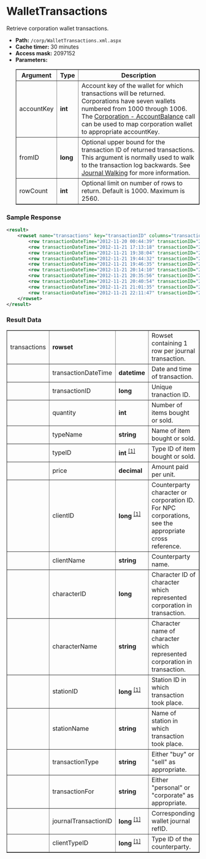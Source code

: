 # WalletTransactions
Retrieve corporation wallet transactions.
  
* __Path:__ ``/corp/WalletTransactions.xml.aspx``
* __Cache timer:__ 30 minutes
* __Access mask:__ 2097152
* __Parameters:__
    <table border="1">
        <tbody>
            <tr>
                <th>Argument</th>
                <th>Type</th>
                <th>Description</th>
            </tr>
            <tr>
                <td>accountKey</td>
                <td><strong>int</strong></td>
                <td>
                Account key of the wallet for which transactions will be returned.  Corporations have seven wallets numbered from 1000 through 1006.  
                The <a href="corp_accountbalance.html">Corporation - AccountBalance</a> call can be used to map corporation wallet to appropriate accountKey.
                </td>
            </tr>
            <tr>
                <td>fromID</td>
                <td><strong>long</strong></td>
                <td>
                Optional upper bound for the transaction ID of returned transactions.  This argument is normally used to walk to the transaction log backwards.
                See <a href="../intro.html#journal-walking">Journal Walking</a> for more information.
                </td>
            </tr>
            <tr>
                <td>rowCount</td>
                <td><strong>int</strong></td>
                <td>
                Optional limit on number of rows to return.  Default is 1000.  Maximum is 2560.
                </td>
            </tr>
        </tbody>
    </table>
    
### Sample Response

```xml
<result>
    <rowset name="transactions" key="transactionID" columns="transactionDateTime,transactionID,quantity,typeName,typeID,price,clientID,clientName,characterID,characterName,stationID,stationName,transactionType,transactionFor,journalTransactionID">
        <row transactionDateTime="2012-11-20 00:44:39" transactionID="2655168130" quantity="1" typeName="800mm Heavy Carbine Repeating Howitzer I" typeID="9329" price="625000.00" clientID="1112594762" clientName="Smedoc" characterID="90251444" characterName="trek apace" stationID="60005686" stationName="Hek VIII - Moon 12 - Boundless Creation Factory" transactionType="sell" transactionFor="corporation" journalTransactionID="6599206786" clientTypeID="1377" />
        <row transactionDateTime="2012-11-21 17:13:18" transactionID="2656299632" quantity="1" typeName="Large Rudimentary Concussion Bomb I" typeID="9668" price="1075000.00" clientID="92561495" clientName="Sky Blazed" characterID="90251444" characterName="trek apace" stationID="60005686" stationName="Hek VIII - Moon 12 - Boundless Creation Factory" transactionType="sell" transactionFor="corporation" journalTransactionID="6604731054" clientTypeID="1377" />
        <row transactionDateTime="2012-11-21 19:38:04" transactionID="2656400048" quantity="5" typeName="Hobgoblin II" typeID="2456" price="475000.00" clientID="91750778" clientName="Juno Libertas" characterID="90251444" characterName="trek apace" stationID="60005686" stationName="Hek VIII - Moon 12 - Boundless Creation Factory" transactionType="sell" transactionFor="corporation" journalTransactionID="6605221409" clientTypeID="1377" />
        <row transactionDateTime="2012-11-21 19:44:32" transactionID="2656404846" quantity="10" typeName="Hobgoblin II" typeID="2456" price="475000.00" clientID="91339209" clientName="Kai Cross" characterID="90251444" characterName="trek apace" stationID="60005686" stationName="Hek VIII - Moon 12 - Boundless Creation Factory" transactionType="sell" transactionFor="corporation" journalTransactionID="6605244403" clientTypeID="1377" />
        <row transactionDateTime="2012-11-21 19:46:35" transactionID="2656406483" quantity="5" typeName="Hobgoblin II" typeID="2456" price="475000.00" clientID="1181049174" clientName="Kagerns" characterID="90251444" characterName="trek apace" stationID="60005686" stationName="Hek VIII - Moon 12 - Boundless Creation Factory" transactionType="sell" transactionFor="corporation" journalTransactionID="6605252986" clientTypeID="1377" />
        <row transactionDateTime="2012-11-21 20:14:10" transactionID="2656425787" quantity="6" typeName="Hobgoblin II" typeID="2456" price="475000.00" clientID="608953610" clientName="PUNKYY" characterID="90251444" characterName="trek apace" stationID="60005686" stationName="Hek VIII - Moon 12 - Boundless Creation Factory" transactionType="sell" transactionFor="corporation" journalTransactionID="6605349273" clientTypeID="1377" />
        <row transactionDateTime="2012-11-21 20:35:56" transactionID="2656440644" quantity="5" typeName="Hobgoblin II" typeID="2456" price="475000.00" clientID="1508173332" clientName="Hasentaenzer" characterID="90251444" characterName="trek apace" stationID="60005686" stationName="Hek VIII - Moon 12 - Boundless Creation Factory" transactionType="sell" transactionFor="corporation" journalTransactionID="6605426606" clientTypeID="1377" />
        <row transactionDateTime="2012-11-21 20:40:54" transactionID="2656444190" quantity="2" typeName="Hobgoblin II" typeID="2456" price="475000.00" clientID="1337140157" clientName="Calcius Revolver" characterID="90251444" characterName="trek apace" stationID="60005686" stationName="Hek VIII - Moon 12 - Boundless Creation Factory" transactionType="sell" transactionFor="corporation" journalTransactionID="6605444557" clientTypeID="1377" />
        <row transactionDateTime="2012-11-21 21:01:35" transactionID="2656458693" quantity="2" typeName="Hobgoblin II" typeID="2456" price="475000.00" clientID="1893909101" clientName="Constapatris" characterID="90251444" characterName="trek apace" stationID="60005686" stationName="Hek VIII - Moon 12 - Boundless Creation Factory" transactionType="sell" transactionFor="corporation" journalTransactionID="6605516695" clientTypeID="1377" />
        <row transactionDateTime="2012-11-21 22:11:47" transactionID="2656506286" quantity="6" typeName="Hobgoblin II" typeID="2456" price="475000.00" clientID="92328042" clientName="Haruchai Ardenol" characterID="90251444" characterName="trek apace" stationID="60005686" stationName="Hek VIII - Moon 12 - Boundless Creation Factory" transactionType="sell" transactionFor="corporation" journalTransactionID="6605751393" clientTypeID="1377" />
    </rowset>
</result>
```

### Result Data

<table border="1">
    <tbody>
        <tr>
            <td>transactions</td>
            <td><strong>rowset</strong></td>
            <td></td>
            <td>Rowset containing 1 row per journal transaction.</td>
        </tr>
        <tr>
            <td></td>
            <td>transactionDateTime</td>
            <td><strong>datetime</strong></td>
            <td>Date and time of transaction.</td>
        </tr>
        <tr>
            <td></td>
            <td>transactionID</td>
            <td><strong>long</strong></td>
            <td>Unique tranaction ID.</td>
        </tr>
        <tr>
            <td></td>
            <td>quantity</td>
            <td><strong>int</strong></td>
            <td>Number of items bought or sold.</td>
        </tr>
        <tr>
            <td></td>
            <td>typeName</td>
            <td><strong>string</strong></td>
            <td>Name of item bought or sold.</td>
        </tr>
        <tr>
            <td></td>
            <td>typeID</td>
            <td>
                <strong>int</strong>
                <sup>
                    <a href="../../sde/yaml/yaml_typeIDs.html" title="Inventory Types file">[1]</a>
                </sup>
            </td>
            <td>Type ID of item bought or sold.</td>
        </tr>
        <tr>
            <td></td>
            <td>price</td>
            <td><strong>decimal</strong></td>
            <td>Amount paid per unit.</td>
        </tr>
        <tr>
            <td></td>
            <td>clientID</td>
            <td>
                <strong>long</strong>
                <sup>
                    <a href="../../sde/mssql/mssql_crpNPCCorporations.html" title="NPC Corporations table when counterparty is an NPC Corporation">[1]</a>
                </sup>
            </td>
            <td>Counterparty character or corporation ID.  For NPC corporations, see the appropriate cross reference.</td>
        </tr>
        <tr>
            <td></td>
            <td>clientName</td>
            <td><strong>string</strong></td>
            <td>Counterparty name.</td>
        </tr>
        <tr>
            <td></td>
            <td>characterID</td>
            <td><strong>long</strong></td>
            <td>Character ID of character which represented corporation in transaction.</td>
        </tr>
        <tr>
            <td></td>
            <td>characterName</td>
            <td><strong>string</strong></td>
            <td>Character name of character which represented corporation in transaction.</td>
        </tr>
        <tr>
            <td></td>
            <td>stationID</td>
            <td>
                <strong>long</strong>
                <sup>
                    <a href="../../sde/mssql/mssql_staStations.html" title="Stations table">[1]</a>
                </sup>
            </td>
            <td>Station ID in which transaction took place.</td>
        </tr>
        <tr>
            <td></td>
            <td>stationName</td>
            <td><strong>string</strong></td>
            <td>Name of station in which transaction took place.</td>
        </tr>
        <tr>
            <td></td>
            <td>transactionType</td>
            <td><strong>string</strong></td>
            <td>Either "buy" or "sell" as appropriate.</td>
        </tr>
        <tr>
            <td></td>
            <td>transactionFor</td>
            <td><strong>string</strong></td>
            <td>Either "personal" or "corporate" as appropriate.</td>
        </tr>
        <tr>
            <td></td>
            <td>journalTransactionID</td>
            <td>
                <strong>long</strong>
                <sup>
                    <a href="corp_walletjournal.html" title="Stations table">[1]</a>
                </sup>
            </td>
            <td>Corresponding wallet journal refID.</td>
        </tr>
        <tr>
            <td></td>
            <td>clientTypeID</td>
            <td>
                <strong>long</strong>
                <sup>
                    <a href="../eve/eve_typename.html" title="Type name">[1]</a>
                </sup>
            </td>
            <td>Type ID of the counterparty.</td>
        </tr>
    </tbody>
</table>

